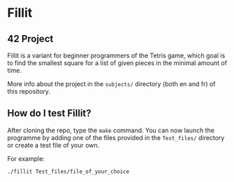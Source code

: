 # Fillit
## 42 Project

Fillit is a variant for beginner programmers of the Tetris game, which goal is to find the smallest square for a list of
given pieces in the minimal amount of time.

More info about the project in the `subjects/` directory (both en and fr) of this repository.

## How do I test Fillit?

After cloning the repo, type the `make` command.
You can now launch the programme by adding one of the files provided in the `Test_files/` directory or create a test file of your own.

For example:

`./fillit Test_files/file_of_your_choice`
